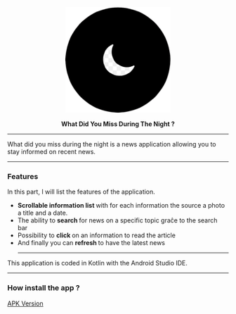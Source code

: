 <p align="center">
  <img src="https://github.com/Gurwan/WhatDidYouMissDuringTheNight/blob/master/app/src/main/res/drawable/logo.png" width="240" style="max-width:100%;">
</p>
<p align="center">
  <strong>What Did You Miss During The Night ?</strong>
</p>

<hr> </hr>

<p> What did you miss during the night is a news application allowing you to stay informed on recent news. </p>

<hr> </hr>

<h3> Features </h3>

<p> In this part, I will list the features of the application.</p>

<ul>
  <li>
    <strong> Scrollable information list </strong> with for each information the source a photo a title and a date.
  </li>
  
  <li> 
    The ability to <strong> search </strong> for news on a specific topic graĉe to the search bar
  </li>
  
  <li>
    Possibility to <strong> click </strong> on an information to read the article
  </li>
  
  <li>
    And finally you can <strong> refresh </strong> to have the latest news
  </li>
  
  <hr> </hr>
</ul>

This application is coded in Kotlin with the Android Studio IDE.

<hr> </hr>

<h3> How install the app ? </h3>

<a href="https://github.com/Gurwan/WhatDidYouMissDuringTheNight/releases/download/1.0/WDYMDTN_1.0.apk">APK Version</a>

